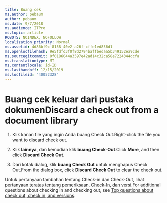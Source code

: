 ```yaml
---
title: Buang cek
ms.author: pebaum
author: pebaum
ms.date: 9/7/2018
ms.audience: ITPro
ms.topic: article
ROBOTS: NOINDEX, NOFOLLOW
localization_priority: Normal
ms.assetid: 4d86bf9c-8158-40e2-a26f-cffe1ed856d1
ms.openlocfilehash: 9e5fdfd3f0f8d2794baffbedaa5b349152ea9cde
ms.sourcegitcommit: 0f0186044a3597e42ad14c32ca58e7224344dcfa
ms.translationtype: MT
ms.contentlocale: id-ID
ms.lasthandoff: 12/15/2019
ms.locfileid: "40052328"
---
```

# <a name="discard-a-check-out-from-a-document-library"></a><span data-ttu-id="30f7f-102">Buang cek keluar dari pustaka dokumen</span><span class="sxs-lookup"><span data-stu-id="30f7f-102">Discard a check out from a document library</span></span>

1. <span data-ttu-id="30f7f-103">Klik kanan file yang ingin Anda buang Check Out.</span><span class="sxs-lookup"><span data-stu-id="30f7f-103">Right-click the file you want to discard check out.</span></span>
    
2. <span data-ttu-id="30f7f-104">Klik **lainnya**, dan kemudian klik **buang Check-Out**.</span><span class="sxs-lookup"><span data-stu-id="30f7f-104">Click **More**, and then click **Discard Check Out**.</span></span> 
    
3. <span data-ttu-id="30f7f-105">Dari kotak dialog, klik **buang Check Out** untuk menghapus Check Out.</span><span class="sxs-lookup"><span data-stu-id="30f7f-105">From the dialog box, click **Discard Check Out** to clear the check out.</span></span> 
    
<span data-ttu-id="30f7f-106">Untuk pertanyaan tambahan tentang Check-in dan Check-Out, lihat [pertanyaan teratas tentang pemeriksaan, Check-In, dan versi](https://go.microsoft.com/fwlink/?linkid=2018786).</span><span class="sxs-lookup"><span data-stu-id="30f7f-106">For additional questions about checking in and checking out, see [Top questions about check out, check in, and versions](https://go.microsoft.com/fwlink/?linkid=2018786).</span></span>
  

